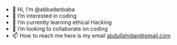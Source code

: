 - 👋 Hi, I’m @abbadanbaba
- 👀 I’m interested in coding
- 🌱 I’m currently learning ethical Hacking
- 💞️ I’m looking to collaborate on coding
- 📫 How to reach me here is my email abdullahidan@gmail.com

<!---
abbadanbaba/abbadanbaba is a ✨ special ✨ repository because its `README.md` (this file) appears on your GitHub profile.
You can click the Preview link to take a look at your changes.
--->
